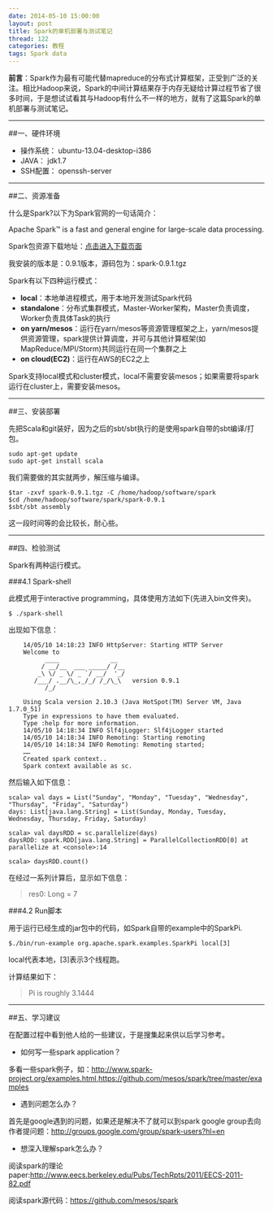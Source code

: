 ```yaml
---
date: 2014-05-10 15:00:00
layout: post
title: Spark的单机部署与测试笔记
thread: 122
categories: 教程
tags: Spark data
---
```


**前言**：Spark作为最有可能代替mapreduce的分布式计算框架，正受到广泛的关注。相比Hadoop来说，Spark的中间计算结果存于内存无疑给计算过程节省了很多时间，于是想试试看其与Hadoop有什么不一样的地方，就有了这篇Spark的单机部署与测试笔记。

----

##一、硬件环境

* 操作系统： ubuntu-13.04-desktop-i386
* JAVA： jdk1.7
* SSH配置： openssh-server

----

##二、资源准备

什么是Spark?以下为Spark官网的一句话简介：

Apache Spark™ is a fast and general engine for large-scale data processing. 

Spark包资源下载地址：[点击进入下载页面](http://spark.apache.org/downloads.html)

我安装的版本是：0.9.1版本，源码包为：spark-0.9.1.tgz

Spark有以下四种运行模式：

* **local**：本地单进程模式，用于本地开发测试Spark代码
* **standalone**：分布式集群模式，Master-Worker架构，Master负责调度，Worker负责具体Task的执行
* **on yarn/mesos**：运行在yarn/mesos等资源管理框架之上，yarn/mesos提供资源管理，spark提供计算调度，并可与其他计算框架(如MapReduce/MPI/Storm)共同运行在同一个集群之上
* **on cloud(EC2)**：运行在AWS的EC2之上

Spark支持local模式和cluster模式，local不需要安装mesos；如果需要将spark运行在cluster上，需要安装mesos。

----

##三、安装部署

先把Scala和git装好，因为之后的sbt/sbt执行的是使用spark自带的sbt编译/打包。

```
sudo apt-get update
sudo apt-get install scala
```

我们需要做的其实就两步，解压缩与编译。

```
$tar -zxvf spark-0.9.1.tgz -C /home/hadoop/software/spark
$cd /home/hadoop/software/spark/spark-0.9.1
$sbt/sbt assembly
```

这一段时间等的会比较长，耐心些。

----

##四、检验测试

Spark有两种运行模式。

###4.1 Spark-shell

此模式用于interactive programming，具体使用方法如下(先进入bin文件夹)。

```
$ ./spark-shell
```

出现如下信息：

```
	14/05/10 14:18:23 INFO HttpServer: Starting HTTP Server
	Welcome to
		  ____              __
		 / __/__  ___ _____/ /__
		_\ \/ _ \/ _ `/ __/  '_/
	   /___/ .__/\_,_/_/ /_/\_\   version 0.9.1
		  /_/

	Using Scala version 2.10.3 (Java HotSpot(TM) Server VM, Java 1.7.0_51)
	Type in expressions to have them evaluated.
	Type :help for more information.
	14/05/10 14:18:34 INFO Slf4jLogger: Slf4jLogger started
	14/05/10 14:18:34 INFO Remoting: Starting remoting
	14/05/10 14:18:34 INFO Remoting: Remoting started; 
	……
	Created spark context..
	Spark context available as sc.
```

然后输入如下信息：

```
scala> val days = List("Sunday", "Monday", "Tuesday", "Wednesday", "Thursday", "Friday", "Saturday")
days: List[java.lang.String] = List(Sunday, Monday, Tuesday, Wednesday, Thursday, Friday, Saturday)

scala> val daysRDD = sc.parallelize(days)
daysRDD: spark.RDD[java.lang.String] = ParallelCollectionRDD[0] at  parallelize at <console>:14

scala> daysRDD.count()
```

在经过一系列计算后，显示如下信息：

>res0: Long = 7

###4.2 Run脚本

用于运行已经生成的jar包中的代码，如Spark自带的example中的SparkPi.

```
$./bin/run-example org.apache.spark.examples.SparkPi local[3]  
```

local代表本地，[3]表示3个线程跑。

计算结果如下：

>Pi is roughly 3.1444

----

##五、学习建议

在配置过程中看到他人给的一些建议，于是搜集起来供以后学习参考。

* 如何写一些spark application？

多看一些spark例子，如：<http://www.spark-project.org/examples.html>,<https://github.com/mesos/spark/tree/master/examples>
 
* 遇到问题怎么办？

首先是google遇到的问题，如果还是解决不了就可以到spark google group去向作者提问题：<http://groups.google.com/group/spark-users?hl=en>

* 想深入理解spark怎么办？

阅读spark的理论paper:<http://www.eecs.berkeley.edu/Pubs/TechRpts/2011/EECS-2011-82.pdf>

阅读spark源代码：<https://github.com/mesos/spark>